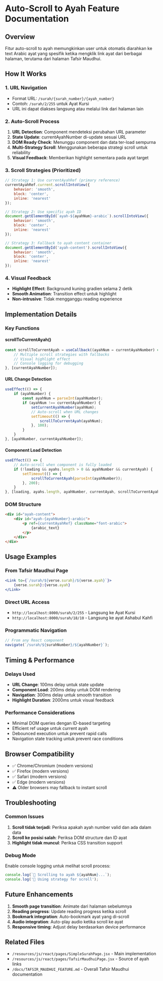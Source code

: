 # Auto-Scroll to Ayah Feature Documentation

## Overview
Fitur auto-scroll to ayah memungkinkan user untuk otomatis diarahkan ke text Arabic ayat yang spesifik ketika mengklik link ayat dari berbagai halaman, terutama dari halaman Tafsir Maudhui.

## How It Works

### 1. URL Navigation
- Format URL: `/surah/{surah_number}/{ayah_number}`
- Contoh: `/surah/2/255` untuk Ayat Kursi
- URL ini dapat diakses langsung atau melalui link dari halaman lain

### 2. Auto-Scroll Process
1. **URL Detection**: Component mendeteksi perubahan URL parameter
2. **State Update**: currentAyahNumber di-update sesuai URL
3. **DOM Ready Check**: Menunggu component dan data ter-load sempurna
4. **Multi-Strategy Scroll**: Menggunakan beberapa strategi scroll untuk reliability
5. **Visual Feedback**: Memberikan highlight sementara pada ayat target

### 3. Scroll Strategies (Prioritized)
```javascript
// Strategy 1: Use currentAyahRef (primary reference)
currentAyahRef.current.scrollIntoView({
    behavior: 'smooth',
    block: 'center',
    inline: 'nearest'
});

// Strategy 2: Use specific ayah ID
document.getElementById(`ayah-${ayahNum}-arabic`).scrollIntoView({
    behavior: 'smooth',
    block: 'center', 
    inline: 'nearest'
});

// Strategy 3: Fallback to ayah content container
document.getElementById('ayah-content').scrollIntoView({
    behavior: 'smooth',
    block: 'center',
    inline: 'nearest'
});
```

### 4. Visual Feedback
- **Highlight Effect**: Background kuning gradien selama 2 detik
- **Smooth Animation**: Transition effect untuk highlight
- **Non-intrusive**: Tidak mengganggu reading experience

## Implementation Details

### Key Functions

#### scrollToCurrentAyah()
```javascript
const scrollToCurrentAyah = useCallback((ayahNum = currentAyahNumber) => {
    // Multiple scroll strategies with fallbacks
    // Visual highlight effect
    // Console logging for debugging
}, [currentAyahNumber]);
```

#### URL Change Detection
```javascript
useEffect(() => {
    if (ayahNumber) {
        const ayahNum = parseInt(ayahNumber);
        if (ayahNum !== currentAyahNumber) {
            setCurrentAyahNumber(ayahNum);
            // Auto-scroll when URL changes
            setTimeout(() => {
                scrollToCurrentAyah(ayahNum);
            }, 100);
        }
    }
}, [ayahNumber, currentAyahNumber]);
```

#### Component Load Detection
```javascript
useEffect(() => {
    // Auto-scroll when component is fully loaded
    if (!loading && ayahs.length > 0 && ayahNumber && currentAyah) {
        setTimeout(() => {
            scrollToCurrentAyah(parseInt(ayahNumber));
        }, 200);
    }
}, [loading, ayahs.length, ayahNumber, currentAyah, scrollToCurrentAyah]);
```

### DOM Structure
```html
<div id="ayah-content">
    <div id="ayah-{ayahNumber}-arabic">
        <p ref={currentAyahRef} className="font-arabic">
            {arabic_text}
        </p>
    </div>
</div>
```

## Usage Examples

### From Tafsir Maudhui Page
```jsx
<Link to={`/surah/${verse.surah}/${verse.ayah}`}>
    {verse.surah}:{verse.ayah}
</Link>
```

### Direct URL Access
- `http://localhost:8000/surah/2/255` - Langsung ke Ayat Kursi
- `http://localhost:8000/surah/18/10` - Langsung ke ayat Ashabul Kahfi

### Programmatic Navigation
```javascript
// From any React component
navigate(`/surah/${surahNumber}/${ayahNumber}`);
```

## Timing & Performance

### Delays Used
- **URL Change**: 100ms delay untuk state update
- **Component Load**: 200ms delay untuk DOM rendering
- **Navigation**: 300ms delay untuk smooth transition
- **Highlight Duration**: 2000ms untuk visual feedback

### Performance Considerations
- Minimal DOM queries dengan ID-based targeting
- Efficient ref usage untuk current ayah
- Debounced execution untuk prevent rapid calls
- Navigation state tracking untuk prevent race conditions

## Browser Compatibility
- ✅ Chrome/Chromium (modern versions)
- ✅ Firefox (modern versions)
- ✅ Safari (modern versions)
- ✅ Edge (modern versions)
- ⚠️ Older browsers may fallback to instant scroll

## Troubleshooting

### Common Issues
1. **Scroll tidak terjadi**: Periksa apakah ayah number valid dan ada dalam data
2. **Scroll ke posisi salah**: Periksa DOM structure dan ID ayat
3. **Highlight tidak muncul**: Periksa CSS transition support

### Debug Mode
Enable console logging untuk melihat scroll process:
```javascript
console.log(`🎯 Scrolling to ayah ${ayahNum}...`);
console.log('📍 Using strategy for scroll');
```

## Future Enhancements
1. **Smooth page transition**: Animate dari halaman sebelumnya
2. **Reading progress**: Update reading progress ketika scroll
3. **Bookmark integration**: Auto-bookmark ayat yang di-scroll
4. **Audio integration**: Auto-play audio ketika scroll ke ayat
5. **Responsive timing**: Adjust delay berdasarkan device performance

## Related Files
- `/resources/js/react/pages/SimpleSurahPage.jsx` - Main implementation
- `/resources/js/react/pages/TafsirMaudhuiPage.jsx` - Source of ayah links
- `/docs/TAFSIR_MAUDHUI_FEATURE.md` - Overall Tafsir Maudhui documentation
